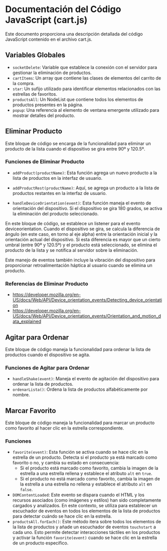 # Documentación del Código JavaScript (cart.js)

Este documento proporciona una descripción detallada del código JavaScript contenido en el archivo cart.js.

## Variables Globales

- `socketDelete`: Variable que establece la conexión con el servidor para gestionar la eliminación de productos.
- `cartItems`: Un array que contiene las clases de elementos del carrito de la compra.
- `star`: Un sufijo utilizado para identificar elementos relacionados con las estrellas de favoritos.
- `productsAll`: Un NodeList que contiene todos los elementos de productos presentes en la página.
- `popup`: Una referencia al elemento de ventana emergente utilizado para mostrar detalles del producto.

## Eliminar Producto

Este bloque de código se encarga de la funcionalidad para eliminar un producto de la lista cuando el dispositivo se gira entre 90º y 120.5º.

### Funciones de Eliminar Producto

- `addProduct(productName)`: Esta función agrega un nuevo producto a la lista de productos en la interfaz de usuario.

- `addProductRest(productName)`: Aquí, se agrega un producto a la lista de productos restantes en la interfaz de usuario.

- `handleDeviceOrientation(event)`: Esta función maneja el evento de orientación del dispositivo.
Si el dispositivo se gira 180 grados, se activa la eliminación del producto seleccionado.

En este bloque de código, se establece un listener para el evento deviceorientation.
Cuando el dispositivo se gira, se calcula la diferencia de ángulo (en este caso, en torno al eje alpha) entre la orientación inicial y la orientación actual del dispositivo. Si esta diferencia es mayor que un cierto umbral (entre 90º y 120.5º) y el producto está seleccionado, se elimina el producto de la lista y se notifica al servidor sobre la eliminación.

Este manejo de eventos también incluye la vibración del dispositivo para proporcionar retroalimentación háptica al usuario cuando se elimina un producto.

### Referencias de Eliminar Producto

- <https://developer.mozilla.org/en-US/docs/Web/API/Device_orientation_events/Detecting_device_orientation>
- <https://developer.mozilla.org/en-US/docs/Web/API/Device_orientation_events/Orientation_and_motion_data_explained>

## Agitar para Ordenar

Este bloque de código maneja la funcionalidad para ordenar la lista de productos cuando el dispositivo se agita.

### Funciones de Agitar para Ordenar

- `handleShake(event)`: Maneja el evento de agitación del dispositivo para ordenar la lista de productos.
- `ordenarLista()`: Ordena la lista de productos alfabéticamente por nombre.

## Marcar Favorito

Este bloque de código maneja la funcionalidad para marcar un producto como favorito al hacer clic en la estrella correspondiente.

### Funciones

- `favorite(event)`: Esta función se activa cuando se hace clic en la estrella de un producto.
Detecta si el producto ya está marcado como favorito o no, y cambia su estado en consecuencia:
  - Si el producto está marcado como favorito, cambia la imagen de la estrella a una estrella rellena y establece el atributo `alt` en `true`.
  - Si el producto no está marcado como favorito, cambia la imagen de la estrella a una estrella no rellena y establece el atributo `alt` en `false`.
- `DOMContentLoaded`: Este evento se dispara cuando el HTML y los recursos asociados (como imágenes y estilos) han sido completamente cargados y analizados.
En este contexto, se utiliza para establecer un escuchador de eventos en todos los elementos de la lista de productos para detectar cuándo se hace clic en la estrella.
- `productsAll.forEach()`: Este método itera sobre todos los elementos de la lista de productos y añade un escuchador de eventos `touchstart` a cada uno.
Esto permite detectar interacciones táctiles en los productos y activar la función `favorite(event)` cuando se hace clic en la estrella de un producto específico.
